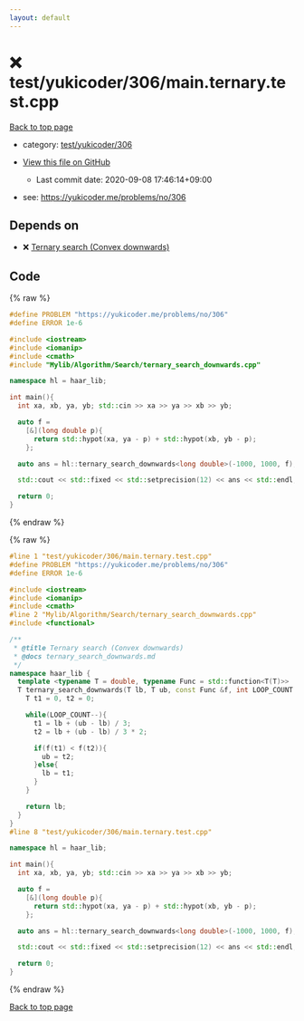 ```yaml
---
layout: default
---
```


<!-- mathjax config similar to math.stackexchange -->
<script type="text/javascript" async
  src="https://cdnjs.cloudflare.com/ajax/libs/mathjax/2.7.5/MathJax.js?config=TeX-MML-AM_CHTML">
</script>
<script type="text/x-mathjax-config">
  MathJax.Hub.Config({
    TeX: { equationNumbers: { autoNumber: "AMS" }},
    tex2jax: {
      inlineMath: [ ['$','$'] ],
      processEscapes: true
    },
    "HTML-CSS": { matchFontHeight: false },
    displayAlign: "left",
    displayIndent: "2em"
  });
</script>

<script type="text/javascript" src="https://cdnjs.cloudflare.com/ajax/libs/jquery/3.4.1/jquery.min.js"></script>
<script src="https://cdn.jsdelivr.net/npm/jquery-balloon-js@1.1.2/jquery.balloon.min.js" integrity="sha256-ZEYs9VrgAeNuPvs15E39OsyOJaIkXEEt10fzxJ20+2I=" crossorigin="anonymous"></script>
<script type="text/javascript" src="../../../../assets/js/copy-button.js"></script>
<link rel="stylesheet" href="../../../../assets/css/copy-button.css" />


# :x: test/yukicoder/306/main.ternary.test.cpp

<a href="../../../../index.html">Back to top page</a>

* category: <a href="../../../../index.html#94d4e5c879e40488003ae32a119b6352">test/yukicoder/306</a>
* <a href="{{ site.github.repository_url }}/blob/master/test/yukicoder/306/main.ternary.test.cpp">View this file on GitHub</a>
    - Last commit date: 2020-09-08 17:46:14+09:00


* see: <a href="https://yukicoder.me/problems/no/306">https://yukicoder.me/problems/no/306</a>


## Depends on

* :x: <a href="../../../../library/Mylib/Algorithm/Search/ternary_search_downwards.cpp.html">Ternary search (Convex downwards)</a>


## Code

<a id="unbundled"></a>
{% raw %}
```cpp
#define PROBLEM "https://yukicoder.me/problems/no/306"
#define ERROR 1e-6

#include <iostream>
#include <iomanip>
#include <cmath>
#include "Mylib/Algorithm/Search/ternary_search_downwards.cpp"

namespace hl = haar_lib;

int main(){
  int xa, xb, ya, yb; std::cin >> xa >> ya >> xb >> yb;

  auto f =
    [&](long double p){
      return std::hypot(xa, ya - p) + std::hypot(xb, yb - p);
    };

  auto ans = hl::ternary_search_downwards<long double>(-1000, 1000, f);

  std::cout << std::fixed << std::setprecision(12) << ans << std::endl;

  return 0;
}

```
{% endraw %}

<a id="bundled"></a>
{% raw %}
```cpp
#line 1 "test/yukicoder/306/main.ternary.test.cpp"
#define PROBLEM "https://yukicoder.me/problems/no/306"
#define ERROR 1e-6

#include <iostream>
#include <iomanip>
#include <cmath>
#line 2 "Mylib/Algorithm/Search/ternary_search_downwards.cpp"
#include <functional>

/**
 * @title Ternary search (Convex downwards)
 * @docs ternary_search_downwards.md
 */
namespace haar_lib {
  template <typename T = double, typename Func = std::function<T(T)>>
  T ternary_search_downwards(T lb, T ub, const Func &f, int LOOP_COUNT = 100){
    T t1 = 0, t2 = 0;

    while(LOOP_COUNT--){
      t1 = lb + (ub - lb) / 3;
      t2 = lb + (ub - lb) / 3 * 2;

      if(f(t1) < f(t2)){
        ub = t2;
      }else{
        lb = t1;
      }
    }

    return lb;
  }
}
#line 8 "test/yukicoder/306/main.ternary.test.cpp"

namespace hl = haar_lib;

int main(){
  int xa, xb, ya, yb; std::cin >> xa >> ya >> xb >> yb;

  auto f =
    [&](long double p){
      return std::hypot(xa, ya - p) + std::hypot(xb, yb - p);
    };

  auto ans = hl::ternary_search_downwards<long double>(-1000, 1000, f);

  std::cout << std::fixed << std::setprecision(12) << ans << std::endl;

  return 0;
}

```
{% endraw %}

<a href="../../../../index.html">Back to top page</a>

